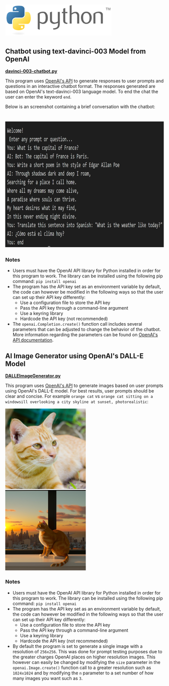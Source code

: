 <h1>
  <img src="https://github.com/joshfarias/Python/raw/main/images/python-logo.png" alt="python logo" height="100">
 </h1>

## Chatbot using text-davinci-003 Model from OpenAI
**[davinci-003-chatbot.py](https://github.com/joshfarias/Python/blob/main/src/davinci-003-chatbot.py)**

This program uses [OpenAI's API](https://openai.com/blog/openai-api) to generate responses to user prompts and questions in an interactive chatbot format. The responses generated are based on OpenAI's text-davinci-003 language model. To end the chat the user can enter the keyword `end`.

Below is an screenshot containing a brief conversation with the chatbot:

<h1>
<img src="https://github.com/joshfarias/Python/blob/main/images/davinci-003-chatbot.png" alt="python logo" height="400">
</h1>

### Notes
- Users must have the OpenAI API library for Python installed in order for this program to work. The library can be installed using the following pip command: `pip install openai`
- The program has the API key set as an environment variable by default, the code can however be modified in the following ways so that the user can set up their API key differently:
  - Use a configuration file to store the API key
  - Pass the API key through a command-line argument
  - Use a keyring library
  - Hardcode the API key (not recommended)
- The `openai.Completion.create()` function call includes several parameters that can be adjusted to change the behavior of the chatbot. More information regarding the parameters can be found on [OpenAI's API documentation](https://platform.openai.com/docs/api-reference/completions/create).


## AI Image Generator using OpenAI's DALL-E Model
**[DALLEImageGenerator.py](https://github.com/joshfarias/Python/blob/main/src/DALLEImageGenerator.py)**

This program uses [OpenAI's API](https://openai.com/blog/openai-api) to generate images based on user prompts using OpenAI's DALL-E model. For best results, user prompts should be clear and concise. For example `orange cat` vs `orange cat sitting on a windowsill overlooking a city skyline at sunset, photorealistic`:

![Orange Cat](https://github.com/joshfarias/Python/blob/main/images/orange-cat.png) ![Orange Cat Sitting on Windowsill](https://github.com/joshfarias/Python/blob/main/images/better-cat-prompt.png)

### Notes
- Users must have the OpenAI API library for Python installed in order for this program to work. The library can be installed using the following pip command: `pip install openai`
- The program has the API key set as an environment variable by default, the code can however be modified in the following ways so that the user can set up their API key differently:
  - Use a configuration file to store the API key
  - Pass the API key through a command-line argument
  - Use a keyring library
  - Hardcode the API key (not recommended)
- By default the program is set to generate a single image with a resolution of `256x256`. This was done for prompt testing purposes due to the greater charges OpenAI places on higher resolution images. This however can easily be changed by modifying the `size` parameter in the `openai.Image.create()` function call to a greater resolution such as `1024x1024` and by modifying the `n` parameter to a set number of how many images you want such as `3`.
